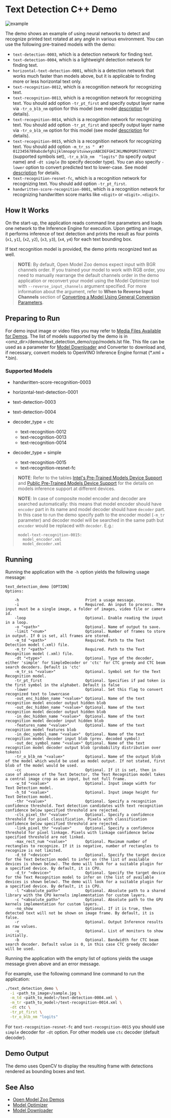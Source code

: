 # Text Detection C++ Demo

![example](./text_detection_demo.jpg)

The demo shows an example of using neural networks to detect and recognize printed text rotated at any angle in various environment. You can use the following pre-trained models with the demo:

* `text-detection-0003`, which is a detection network for finding text.
* `text-detection-0004`, which is a lightweight detection network for finding text.
* `horizontal-text-detection-0001`, which is a detection network that works much faster than models above, but it is applicable to finding more or less horizontal text only.
* `text-recognition-0012`, which is a recognition network for recognizing text.
* `text-recognition-0013`, which is a recognition network for recognizing text. You should add option `-tr_pt_first` and specify output layer name via `-tr_o_blb_nm` option for this model (see model [description](../../../models/intel/text-recognition-0013/README.md) for details).
* `text-recognition-0014`, which is a recognition network for recognizing text. You should add option `-tr_pt_first` and specify output layer name via `-tr_o_blb_nm` option for this model (see model [description](../../../models/intel/text-recognition-0014/README.md) for details).
* `text-recognition-0015`, which is a recognition network for recognizing text. You should add option `-m_tr_ss "  #?0123456789abcdefghijklmnopqrstuvwxyzABCDEFGHIJKLMNOPQRSTUVWXYZ"` (supported symbols set), `-tr_o_blb_nm  "logits"` (to specify output name) and `-dt simple` (to specify decoder type). You can also specify `-lower` option to convert predicted text to lower-case. See model [description](../../../models/intel/text-recognition-0013/README.md) for details.
* `text-recognition-resnet-fc`, which is a recognition network for recognizing text. You should add option `-tr_pt_first`.
* `handwritten-score-recognition-0001`, which is a recognition network for recognizing handwritten score marks like `<digit>` or `<digit>.<digit>`.

## How It Works

On the start-up, the application reads command line parameters and loads one network to the Inference Engine for execution. Upon getting an image, it performs inference of text detection and prints the result as four points (`x1`, `y1`), (`x2`, `y2`), (`x3`, `y3`), (`x4`, `y4`) for each text bounding box.

If text recognition model is provided, the demo prints recognized text as well.

> **NOTE**: By default, Open Model Zoo demos expect input with BGR channels order. If you trained your model to work with RGB order, you need to manually rearrange the default channels order in the demo application or reconvert your model using the Model Optimizer tool with `--reverse_input_channels` argument specified. For more information about the argument, refer to **When to Reverse Input Channels** section of [Converting a Model Using General Conversion Parameters](https://docs.openvinotoolkit.org/latest/_docs_MO_DG_prepare_model_convert_model_Converting_Model_General.html).

## Preparing to Run

For demo input image or video files you may refer to [Media Files Available for Demos](../../README.md#Media-Files-Available-for-Demos).
The list of models supported by the demo is in <omz_dir>/demos/text_detection_demo/cpp/models.lst file.
This file can be used as a parameter for [Model Downloader](../../../tools/downloader/README.md) and Converter to download and, if necessary, convert models to OpenVINO Inference Engine format (\*.xml + \*.bin).

### Supported Models

* handwritten-score-recognition-0003
* horizontal-text-detection-0001
* text-detection-0003
* text-detection-0004

* decoder_type = ctc
  * text-recognition-0012
  * text-recognition-0013
  * text-recognition-0014
* decoder_type = simple
  * text-recognition-0015
  * text-recognition-resnet-fc

> **NOTE**: Refer to the tables [Intel's Pre-Trained Models Device Support](../../../models/intel/device_support.md) and [Public Pre-Trained Models Device Support](../../../models/public/device_support.md) for the details on models inference support at different devices.

> **NOTE**: In case of composite model encoder and decoder are searched automatically: this means that model encoder should have `encoder` part in its name and model decoder should have `decoder` part. In this case to run the demo specify path to the encoder model (`-m_tr` parameter) and decoder model will be searched in the same path but `encoder` would be replaced with `decoder`. E.g.:
> ```
> model-text-recognition-0015:
>   model_encoder.xml
>   model_decoder.xml
> ```

## Running

Running the application with the `-h` option yields the following usage message:

```
text_detection_demo [OPTION]
Options:

    -h                             Print a usage message.
    -i                             Required. An input to process. The input must be a single image, a folder of images, video file or camera id.
    -loop                          Optional. Enable reading the input in a loop.
    -o "<path>"                    Optional. Name of output to save.
    -limit "<num>"                 Optional. Number of frames to store in output. If 0 is set, all frames are stored.
    -m_td "<path>"                 Required. Path to the Text Detection model (.xml) file.
    -m_tr "<path>"                 Required. Path to the Text Recognition model (.xml) file.
    -dt "<type>"                   Optional. Type of the decoder, either 'simple' for SimpleDecoder or 'ctc' for CTC greedy and CTC beam search decoders. Default is 'ctc'
    -m_tr_ss "<value>"             Optional. Symbol set for the Text Recognition model.
    -tr_pt_first                   Optional. Specifies if pad token is the first symbol in the alphabet. Default is false
    -lower                         Optional. Set this flag to convert recognized text to lowercase
    -out_enc_hidden_name "<value>" Optional. Name of the text recognition model encoder output hidden blob
    -out_dec_hidden_name "<value>" Optional. Name of the text recognition model decoder output hidden blob
    -in_dec_hidden_name "<value>"  Optional. Name of the text recognition model decoder input hidden blob
    -features_name "<value>"       Optional. Name of the text recognition model features blob
    -in_dec_symbol_name "<value>"  Optional. Name of the text recognition model decoder input blob (prev. decoded symbol)
    -out_dec_symbol_name "<value>" Optional. Name of the text recognition model decoder output blob (probability distribution over tokens)
    -tr_o_blb_nm "<value>"         Optional. Name of the output blob of the model which would be used as model output. If not stated, first blob of the model would be used.
    -cc                            Optional. If it is set, then in case of absence of the Text Detector, the Text Recognition model takes a central image crop as an input, but not full frame.
    -w_td "<value>"                Optional. Input image width for Text Detection model.
    -h_td "<value>"                Optional. Input image height for Text Detection model.
    -thr "<value>"                 Optional. Specify a recognition confidence threshold. Text detection candidates with text recognition confidence below specified threshold are rejected.
    -cls_pixel_thr "<value>"       Optional. Specify a confidence threshold for pixel classification. Pixels with classification confidence below specified threshold are rejected.
    -link_pixel_thr "<value>"      Optional. Specify a confidence threshold for pixel linkage. Pixels with linkage confidence below specified threshold are not linked.
    -max_rect_num "<value>"        Optional. Maximum number of rectangles to recognize. If it is negative, number of rectangles to recognize is not limited.
    -d_td "<device>"               Optional. Specify the target device for the Text Detection model to infer on (the list of available devices is shown below). The demo will look for a suitable plugin for a specified device. By default, it is CPU.
    -d_tr "<device>"               Optional. Specify the target device for the Text Recognition model to infer on (the list of available devices is shown below). The demo will look for a suitable plugin for a specified device. By default, it is CPU.
    -l "<absolute_path>"           Optional. Absolute path to a shared library with the CPU kernels implementation for custom layers.
    -c "<absolute_path>"           Optional. Absolute path to the GPU kernels implementation for custom layers.
    -no_show                       Optional. If it is true, then detected text will not be shown on image frame. By default, it is false.
    -r                             Optional. Output Inference results as raw values.
    -u                             Optional. List of monitors to show initially.
    -b                             Optional. Bandwidth for CTC beam search decoder. Default value is 0, in this case CTC greedy decoder will be used.
```

Running the application with the empty list of options yields the usage message given above and an error message.

For example, use the following command line command to run the application:

```sh
./text_detection_demo \
  -i <path_to_image>/sample.jpg \
  -m_td <path_to_model>/text-detection-0004.xml \
  -m_tr <path_to_model>/text-recognition-0014.xml \
  -dt ctc \
  -tr_pt_first \
  -tr_o_blb_nm "logits"
```

For `text-recognition-resnet-fc` and `text-recognition-0015` you should use `simple` decoder for `-dt` option. For other models use `ctc` decoder (default decoder).

## Demo Output

The demo uses OpenCV to display the resulting frame with detections rendered as bounding boxes and text.

## See Also

* [Open Model Zoo Demos](../../README.md)
* [Model Optimizer](https://docs.openvinotoolkit.org/latest/_docs_MO_DG_Deep_Learning_Model_Optimizer_DevGuide.html)
* [Model Downloader](../../../tools/downloader/README.md)
